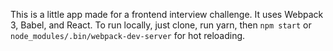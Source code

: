 This is a little app made for a frontend interview challenge. It uses Webpack 3, Babel, and React. To run locally, just clone, run yarn, then `npm start` or `node_modules/.bin/webpack-dev-server` for hot reloading.


